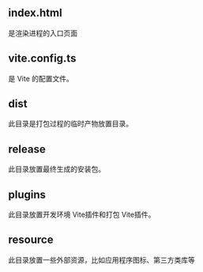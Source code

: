 ## index.html

是渲染进程的入口页面

## vite.config.ts

是 Vite 的配置文件。

## dist

此目录是打包过程的临时产物放置目录。

## release

此目录放置最终生成的安装包。

## plugins

此目录放置开发环境 Vite插件和打包 Vite插件。

## resource

此目录放置一些外部资源，比如应用程序图标、第三方类库等
